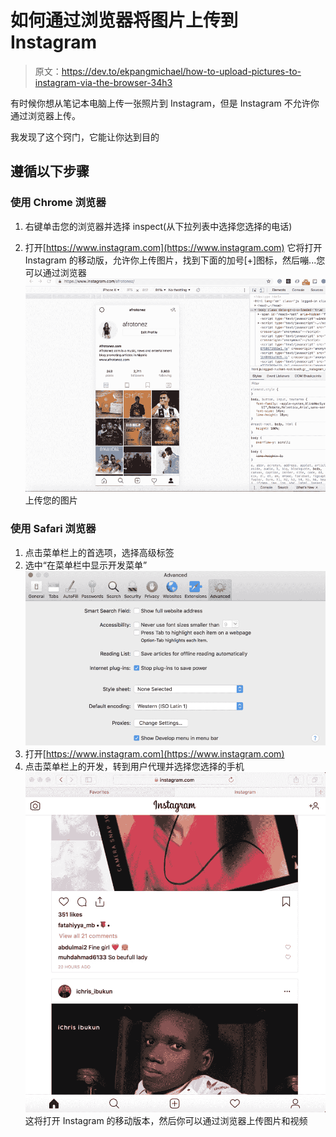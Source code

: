 # 如何通过浏览器将图片上传到 Instagram

> 原文：<https://dev.to/ekpangmichael/how-to-upload-pictures-to-instagram-via-the-browser-34h3>

有时候你想从笔记本电脑上传一张照片到 Instagram，但是 Instagram 不允许你通过浏览器上传。

我发现了这个窍门，它能让你达到目的

## 遵循以下步骤

### 使用 Chrome 浏览器

1.  右键单击您的浏览器并选择 inspect(从下拉列表中选择您选择的电话)

2.  打开[https://www.instagram.com](https://www.instagram.com)
    它将打开 Instagram 的移动版，允许你上传图片，找到下面的加号[+]图标，然后嘣...您可以通过浏览器
    [![Chrome browser](img/d904b6a59f3678b5d28fa3d9a6eb2ca7.png)](https://res.cloudinary.com/practicaldev/image/fetch/s--Dljvzpm8--/c_limit%2Cf_auto%2Cfl_progressive%2Cq_auto%2Cw_880/https://i.imgur.com/rcWzbgK.png) 上传您的图片

### 使用 Safari 浏览器

1.  点击菜单栏上的首选项，选择高级标签
2.  选中“在菜单栏中显示开发菜单”![Safari browser](img/335447928e0da3d47e230289a8a1fa76.png)
3.  打开[https://www.instagram.com](https://www.instagram.com)
4.  点击菜单栏上的开发，转到用户代理并选择您选择的手机![Safari browser](img/d98eb0233a1549858886ffc8e9f5dd79.png)这将打开 Instagram 的移动版本，然后你可以通过浏览器上传图片和视频